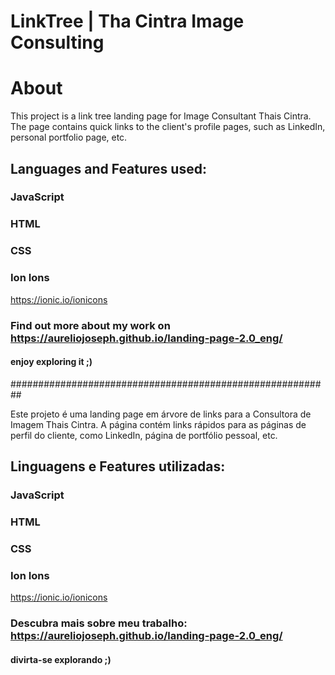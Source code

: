 # LinkTree | Tha Cintra Image Consulting

# About
This project is a link tree landing page for Image Consultant Thais Cintra. The page contains quick links to the client's profile pages, such as LinkedIn, personal portfolio page, etc.

## Languages and Features used:

### JavaScript
### HTML
### CSS

### Ion Ions

https://ionic.io/ionicons

### Find out more about my work on https://aureliojoseph.github.io/landing-page-2.0_eng/
#### enjoy exploring it ;)

##########################################################

Este projeto é uma landing page em árvore de links para a Consultora de Imagem Thais Cintra. A página contém links rápidos para as páginas de perfil do cliente, como LinkedIn, página de portfólio pessoal, etc.

## Linguagens e Features utilizadas:

### JavaScript
### HTML
### CSS

### Ion Ions

https://ionic.io/ionicons

### Descubra mais sobre meu trabalho: https://aureliojoseph.github.io/landing-page-2.0_eng/
#### divirta-se explorando ;)